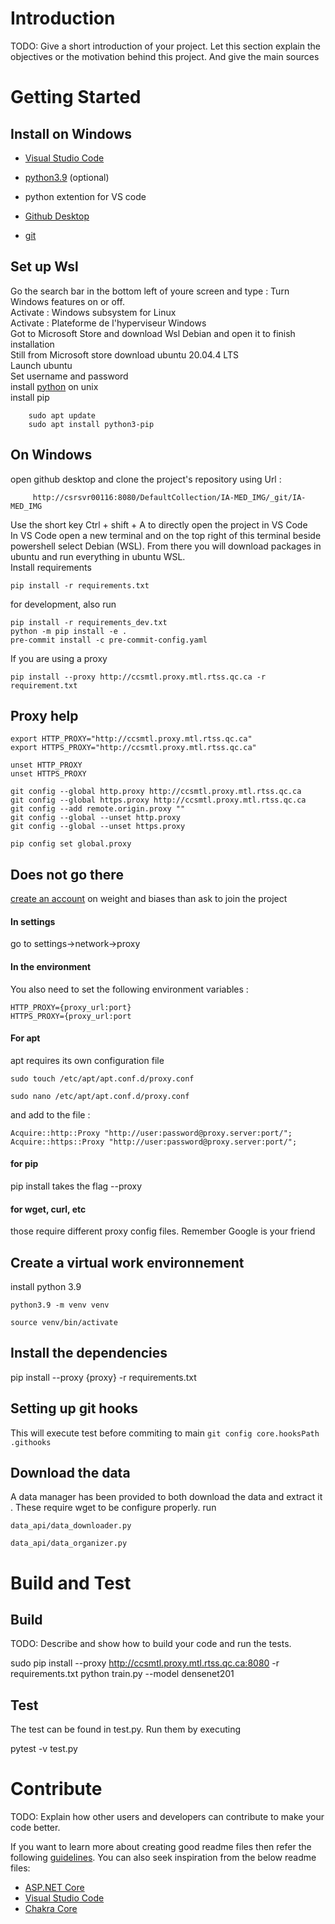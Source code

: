 # Introduction 

TODO: Give a short introduction of your project. Let this section explain the objectives or the motivation behind this project. And give the main sources

# Getting Started
## Install on Windows

* [Visual Studio Code](https://code.visualstudio.com/)

* [python3.9](https://www.python.org/downloads/release/python-3913/) (optional)

* python extention for VS code

* [Github Desktop](https://www.python.org/downloads/release/python-3913/)

* [git](https://git-scm.com/downloads)


## Set up Wsl
Go the search bar in the bottom left of youre screen and type : Turn Windows features on or off. \
Activate : Windows subsystem for Linux \
Activate : Plateforme de l'hyperviseur Windows\
Got to Microsoft Store and download Wsl Debian and open it to finish installation\
Still from Microsoft store download ubuntu 20.04.4 LTS\
Launch ubuntu \
Set username and password \
install [python](https://phoenixnap.com/kb/how-to-install-python-3-ubuntu) on unix \
install pip
```
    sudo apt update
    sudo apt install python3-pip
```
## On Windows
open github desktop and clone the project's repository using Url : 
```
     http://csrsvr00116:8080/DefaultCollection/IA-MED_IMG/_git/IA-MED_IMG 
```
Use the short key Ctrl + shift + A to directly open the project in VS Code \
In VS Code open a new terminal and on the top right of this terminal beside powershell select Debian (WSL). From there you will download packages in ubuntu and run everything in ubuntu WSL.\
Install requirements
```
pip install -r requirements.txt
```

for development, also run 
```
pip install -r requirements_dev.txt
python -m pip install -e .
pre-commit install -c pre-commit-config.yaml
```
If you are using a proxy
```
pip install --proxy http://ccsmtl.proxy.mtl.rtss.qc.ca -r requirement.txt
```
## Proxy help
```
export HTTP_PROXY="http://ccsmtl.proxy.mtl.rtss.qc.ca"
export HTTPS_PROXY="http://ccsmtl.proxy.mtl.rtss.qc.ca"

unset HTTP_PROXY 
unset HTTPS_PROXY 

git config --global http.proxy http://ccsmtl.proxy.mtl.rtss.qc.ca    
git config --global https.proxy http://ccsmtl.proxy.mtl.rtss.qc.ca
git config --add remote.origin.proxy ""
git config --global --unset http.proxy 
git config --global --unset https.proxy 

pip config set global.proxy
```
## Does not go there

[create an account](https://wandb.ai/site) on weight and biases than ask to join the project
#### In settings 
go to settings->network->proxy

#### In the environment

You also need to set the following environment variables :
```
HTTP_PROXY={proxy_url:port}
HTTPS_PROXY={proxy_url:port
```

#### For apt

apt requires its own configuration file
```
sudo touch /etc/apt/apt.conf.d/proxy.conf
```

```
sudo nano /etc/apt/apt.conf.d/proxy.conf
```

and add to the file :

```
Acquire::http::Proxy "http://user:password@proxy.server:port/";
Acquire::https::Proxy "http://user:password@proxy.server:port/";
```
#### for pip 
pip install takes the flag --proxy

#### for wget, curl, etc 
those require different proxy config files. Remember Google is your friend
## Create a virtual work environnement
install python 3.9
```
python3.9 -m venv venv
```
```
source venv/bin/activate
```
## Install the dependencies
pip install --proxy {proxy} -r requirements.txt

## Setting up git hooks

This will execute test before commiting to main
``
git config core.hooksPath .githooks
``
## Download the data
A data manager has been provided to both download the data and extract it .
These require wget to be configure properly. 
run 
````
data_api/data_downloader.py
````


````
data_api/data_organizer.py
````
# Build and Test

## Build
TODO: Describe and show how to build your code and run the tests.

sudo pip install --proxy http://ccsmtl.proxy.mtl.rtss.qc.ca:8080 -r requirements.txt
python train.py --model densenet201 

## Test
The test can be found in test.py. 
Run them by executing 

pytest -v test.py
# Contribute
TODO: Explain how other users and developers can contribute to make your code better. 

If you want to learn more about creating good readme files then refer the following [guidelines](https://docs.microsoft.com/en-us/azure/devops/repos/git/create-a-readme?view=azure-devops). You can also seek inspiration from the below readme files:
- [ASP.NET Core](https://github.com/aspnet/Home)
- [Visual Studio Code](https://github.com/Microsoft/vscode)
- [Chakra Core](https://github.com/Microsoft/ChakraCore)
